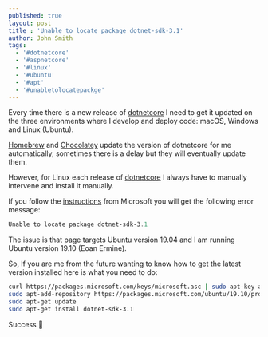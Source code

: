 ```yaml
---
published: true
layout: post
title : 'Unable to locate package dotnet-sdk-3.1'
author: John Smith
tags:
  - '#dotnetcore'
  - '#aspnetcore'
  - '#linux'
  - '#ubuntu'
  - '#apt'
  - '#unabletolocatepackge'
---
```


Every time there is a new release of [dotnetcore](https://dotnet.microsoft.com/download) I need to get it updated on the three environments where I develop and deploy code: macOS, Windows and Linux (Ubuntu).

[Homebrew](https://brew.sh/) and [Chocolatey](https://chocolatey.org/) update the version of dotnetcore for me automatically, sometimes there is a delay but they will eventually update them.

However, for Linux each release of [dotnetcore](https://dotnet.microsoft.com/download) I always have to manually intervene and install it manually.

If you follow the [instructions](https://docs.microsoft.com/en-gb/dotnet/core/install/linux-package-manager-ubuntu-1904]) from Microsoft  you will get the following error message:

```powershell
Unable to locate package dotnet-sdk-3.1
```

The issue is that page targets Ubuntu version 19.04 and I am running Ubuntu version 19.10 (Eoan Ermine).

So, If you are me from the future wanting to know how to get the latest version installed  here is what you need to do:

```bash
curl https://packages.microsoft.com/keys/microsoft.asc | sudo apt-key add -
sudo apt-add-repository https://packages.microsoft.com/ubuntu/19.10/prod
sudo apt-get update
sudo apt-get install dotnet-sdk-3.1
```

Success 🎉
